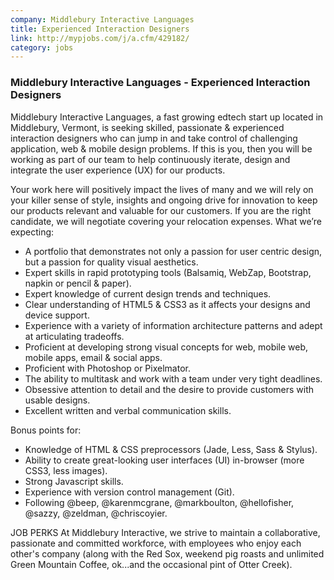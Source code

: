 ```yaml
---
company: Middlebury Interactive Languages
title: Experienced Interaction Designers
link: http://mypjobs.com/j/a.cfm/429182/
category: jobs
---
```


### Middlebury Interactive Languages - Experienced Interaction Designers

Middlebury Interactive Languages, a fast growing edtech start up located in Middlebury, Vermont, is seeking skilled, passionate & experienced interaction designers who can jump in and take control of challenging application, web & mobile design problems. If this is you, then you will be working as part of our team to help continuously iterate, design and integrate the user experience (UX) for our products.

Your work here will positively impact the lives of many and we will rely on your killer sense of style, insights and ongoing drive for innovation to keep our products relevant and valuable for our customers. If you are the right candidate, we will negotiate covering your relocation expenses. What we’re expecting:
* A portfolio that demonstrates not only a passion for user centric design, but a passion for quality visual aesthetics.
* Expert skills in rapid prototyping tools (Balsamiq, WebZap, Bootstrap, napkin or pencil & paper).
* Expert knowledge of current design trends and techniques.
* Clear understanding of HTML5 & CSS3 as it affects your designs and device support.
* Experience with a variety of information architecture patterns and adept at articulating tradeoffs.
* Proficient at developing strong visual concepts for web, mobile web, mobile apps, email & social apps.
* Proficient with Photoshop or Pixelmator.
* The ability to multitask and work with a team under very tight deadlines.
* Obsessive attention to detail and the desire to provide customers with usable designs.
* Excellent written and verbal communication skills.

 Bonus points for:
* Knowledge of HTML & CSS preprocessors (Jade, Less, Sass & Stylus).
* Ability to create great-looking user interfaces (UI) in-browser (more CSS3, less images).
* Strong Javascript skills.
* Experience with version control management (Git).
* Following @beep, @karenmcgrane, @markboulton, @hellofisher, @sazzy, @zeldman, @chriscoyier.

JOB PERKS
At Middlebury Interactive, we strive to maintain a collaborative, passionate and committed workforce, with employees who enjoy each other's company (along with the Red Sox, weekend pig roasts and unlimited Green Mountain Coffee, ok...and the occasional pint of Otter Creek).
